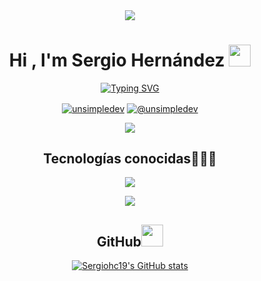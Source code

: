 <div display="flex" align="center">
  <a href="https://www.youtube.com/watch?v=dQw4w9WgXcQ"><img src="https://user-images.githubusercontent.com/73097560/115834477-dbab4500-a447-11eb-908a-139a6edaec5c.gif"></a>
<h1 align="center"><b>Hi , I'm Sergio Hernández </b><img src="https://media.giphy.com/media/hvRJCLFzcasrR4ia7z/giphy.gif" width="35"></h1>

<p align="center">
<a href="https://git.io/typing-svg"><img src="https://readme-typing-svg.herokuapp.com?font=Fira+Code&weight=700&duration=3800&pause=20&color=BDBDBD&background=FFFFFF00&center=true&vCenter=true&multiline=true&repeat=false&width=880&height=100&lines=Welcome+to+my+GitHub%F0%9F%98%83%2C+I'm+a+full-stack+developer.+;Here+you+can+see+the+technologies;I+use+and+my+projects." alt="Typing SVG" /></a>
</p>
<p align="center">
  <a href="https://www.linkedin.com/in/sergio-hern%C3%A1ndez-carpintero/" target="blank"><img align="center" src="https://img.shields.io/badge/LinkedIn-0077B5?style=for-the-badge&logo=linkedin&logoColor=white" alt="unsimpledev"/></a>
  <a href = "" target="blank"><img align="center" src="https://img.shields.io/badge/Gmail-D14836?style=for-the-badge&logo=gmail&logoColor=white" alt="@unsimpledev"  /></a>
</p>
<a href="https://www.youtube.com/watch?v=dQw4w9WgXcQ"><img src="https://user-images.githubusercontent.com/73097560/115834477-dbab4500-a447-11eb-908a-139a6edaec5c.gif"></a>
<h2 >Tecnologías conocidas👨🏻‍💻</h2>
<!--tech stack icons-->
<p align="center">
  <a href="https://skillicons.dev">
    <img src="https://skillicons.dev/icons?i=js,py,react,mysql,nodejs,git,github,php,sqlite,postman,vscode,bash,css,html&perline=7" />
  </a>
</p>
<a href="https://www.youtube.com/watch?v=dQw4w9WgXcQ"><img src="https://user-images.githubusercontent.com/73097560/115834477-dbab4500-a447-11eb-908a-139a6edaec5c.gif"></a>
<div  id="proyectos">
  
<h2>GitHub<img src="https://media.giphy.com/media/du3J3cXyzhj75IOgvA/giphy.gif" width="35"></h2>
<!--- stats & Trophy (start) -->
<div>
<p align="left" >
  <!--- stats (start) -->

[![Sergiohc19's GitHub stats](https://github-readme-stats.vercel.app/api?username=sergiohc19&show_icons=true&theme=merko)](https://github.com/anuraghazra/github-readme-stats)
</p>

<p  align="right">

</p>
  
</div>

  </div>
